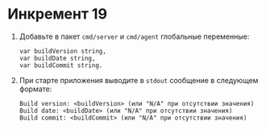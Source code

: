 # Инкремент 19

1. Добавьте в пакет `cmd/server` и `cmd/agent` глобальные переменные:
    ```
    var buildVersion string,
    var buildDate string,
    var buildCommit string.
    ```

2. При старте приложения выводите в `stdout` сообщение в следующем формате:
    ```
    Build version: <buildVersion> (или "N/A" при отсутствии значения)
    Build date: <buildDate> (или "N/A" при отсутствии значения)
    Build commit: <buildCommit> (или "N/A" при отсутствии значения) 
    ```